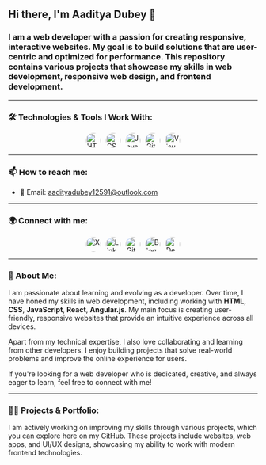 ## Hi there, I'm **Aaditya Dubey** 👋

### I am a web developer with a passion for creating responsive, interactive websites. My goal is to build solutions that are user-centric and optimized for performance. This repository contains various projects that showcase my skills in web development, responsive web design, and frontend development. 

---

### 🛠️ Technologies & Tools I Work With:

<div class="social-icons" style="display: flex; justify-content: center; flex-wrap: wrap; gap: 10px; margin: 10px 0;">
  <a href="https://developer.mozilla.org/en-US/docs/Web/HTML" target="_blank" class="icon" onclick="alert('Opening HTML documentation.');">
    <img src="https://upload.wikimedia.org/wikipedia/commons/3/38/HTML5_Badge.svg" alt="HTML5" style="width: 30px; height: 30px; display: inline-block; border-radius: 50%; overflow: hidden;">
  </a>
  <a href="https://developer.mozilla.org/en-US/docs/Web/CSS" target="_blank" class="icon" onclick="alert('Opening CSS documentation.');">
    <img src="https://upload.wikimedia.org/wikipedia/commons/6/62/CSS3_logo.svg" alt="CSS3" style="width: 30px; height: 30px; display: inline-block; border-radius: 50%; overflow: hidden;">
  </a>
  <a href="https://developer.mozilla.org/en-US/docs/Web/JavaScript" target="_blank" class="icon" onclick="alert('Opening JavaScript documentation.');">
    <img src="https://upload.wikimedia.org/wikipedia/commons/6/6a/JavaScript-logo.png" alt="JavaScript" style="width: 30px; height: 30px; display: inline-block; border-radius: 50%; overflow: hidden;">
  </a>
  <a href="https://git-scm.com/" target="_blank" class="icon" onclick="alert('Opening Git documentation.');">
    <img src="https://upload.wikimedia.org/wikipedia/commons/9/91/Octicons-mark-github.svg" alt="Git" style="width: 30px; height: 30px; display: inline-block; border-radius: 50%; overflow: hidden;">
  </a>
  <a href="https://www.visualstudio.com/" target="_blank" class="icon" onclick="alert('Opening Visual Studio website.');">
    <img src="https://upload.wikimedia.org/wikipedia/commons/5/59/Visual_Studio_Icon_2019.svg" alt="Visual Studio" style="width: 30px; height: 30px; display: inline-block; border-radius: 50%; overflow: hidden;">
  </a>
</div>

---

### 📫 How to reach me:

- 📧 Email: [aadityadubey12591@outlook.com](mailto:aadityadubey12591@outlook.com)

---

### 🌍 Connect with me:

<div class="social-icons" style="display: flex; justify-content: center; flex-wrap: wrap; gap: 10px; margin: 10px 0;">
  <a href="https://twitter.com/itsaadi_09" target="_blank" class="icon" onclick="alert('Opening X profile in a new tab.');">
    <img src="https://upload.wikimedia.org/wikipedia/commons/c/cc/X_icon.svg" alt="X" style="width: 30px; height: 30px; display: inline-block; border-radius: 50%; overflow: hidden;">
  </a>
  <a href="https://linkedin.com/in/aadityadubey" target="_blank" class="icon" onclick="alert('Opening LinkedIn profile in a new tab.');">
    <img src="https://upload.wikimedia.org/wikipedia/commons/c/ca/LinkedIn_logo_initials.png" alt="LinkedIn" style="width: 30px; height: 30px; display: inline-block; border-radius: 50%; overflow: hidden;">
  </a>
  <a href="https://github.com/aadi-09" target="_blank" class="icon" onclick="alert('Opening GitHub profile in a new tab.');">
    <img src="https://github.githubassets.com/images/modules/logos_page/GitHub-Mark.png" alt="GitHub" style="width: 30px; height: 30px; display: inline-block; border-radius: 50%; overflow: hidden;">
  </a>
  <a href="https://therusticreveriehub.blogspot.com" target="_blank" class="icon" onclick="alert('Opening Blogger page in a new tab.');">
    <img src="https://upload.wikimedia.org/wikipedia/commons/thumb/3/31/Blogger.svg/32px-Blogger.svg.png" alt="Blogger" style="width: 30px; height: 30px; display: inline-block; border-radius: 50%; overflow: hidden;">
  </a>
  <a href="https://deepstash.com" target="_blank" class="icon" onclick="alert('Opening Deepstash profile in a new tab.');">
    <img src="https://upload.wikimedia.org/wikipedia/commons/d/d0/Deepstash_Logo.png" alt="Deepstash" style="width: 30px; height: 30px; display: inline-block; border-radius: 50%; overflow: hidden;">
  </a>
</div>

---

### 📝 About Me:

I am passionate about learning and evolving as a developer. Over time, I have honed my skills in web development, including working with **HTML**, **CSS**, **JavaScript**, **React**, **Angular.js**. My main focus is creating user-friendly, responsive websites that provide an intuitive experience across all devices.

Apart from my technical expertise, I also love collaborating and learning from other developers. I enjoy building projects that solve real-world problems and improve the online experience for users.

If you're looking for a web developer who is dedicated, creative, and always eager to learn, feel free to connect with me!

---

### 🧑‍💻 Projects & Portfolio:
I am actively working on improving my skills through various projects, which you can explore here on my GitHub. These projects include websites, web apps, and UI/UX designs, showcasing my ability to work with modern frontend technologies.

